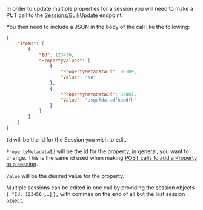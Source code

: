 In order to update multiple properties for a session you will need to make a PUT call to the [Sessions/BulkUpdate](https://ngapi.hubb.me/swagger/ui/index#!/Sessions/Sessions_BulkUpdateByVersionAndEventidAndRequest) endpoint.

You then need to include a JSON in the body of the call like the following:

```json
{
    "items": [
        {
            "Id": 123456,
            "PropertyValues": [
                {
                    "PropertyMetadataId": 80109,
                    "Value": "No"
                },
                {
                    "PropertyMetadataId": 82007,
                    "Value": "asgdfda,adfhaddfh"
                }
            ]
        }
    ]
}
```

`Id` will be the Id for the Session you wish to edit.

`PropertyMetadataId` will be the id for the property, in general, you want to change. This is the same id used when making [POST calls to add a Property to a session](https://github.com/gatlinnewhouse/pyhubb/blob/documentation/POST_AddPropertyToSession.md).

`Value` will be the desired value for the property.

Multiple sessions can be edited in one call by providing the session objects `{ "Id: 123456` [...] `},` with commas on the end of all but the last session object.
